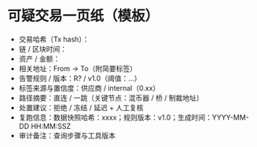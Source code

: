 # 可疑交易一页纸（模板）
- 交易哈希（Tx hash）：
- 链 / 区块时间：
- 资产 / 金额：
- 相关地址：From → To（附简要标签）
- 告警规则 / 版本：R? / v1.0（阈值：...）
- 标签来源与置信度：供应商 / internal（0.xx）
- 路径摘要：直连 / 一跳（关键节点：混币器 / 桥 / 制裁地址）
- 处置建议：拒绝 / 冻结 / 延迟 + 人工复核
- 复跑信息：数据快照哈希：xxxx；规则版本：v1.0；生成时间：YYYY-MM-DD HH:MM:SSZ
- 审计备注：查询步骤与工具版本
